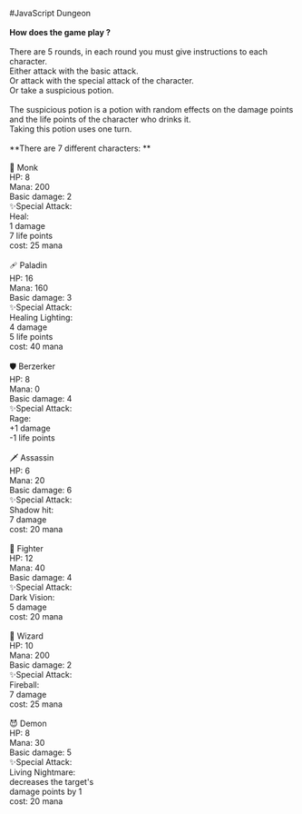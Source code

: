 #JavaScript Dungeon<br>
<br>
**How does the game play ?**<br>
<br>
There are 5 rounds, in each round you must give instructions to each character. <br>
Either attack with the basic attack.<br>
Or attack with the special attack of the character.<br>
Or take a suspicious potion. <br>
<br>
The suspicious potion is a potion with random effects on the damage points and the life points of the character who drinks it. <br>
Taking this potion uses one turn.<br>
<br>
**There are 7 different characters: **<br>
<br>
🙏 Monk<br>
HP: 8<br>
Mana: 200<br>
Basic damage: 2<br>
✨Special Attack:<br>
Heal:<br>
  1 damage<br>
  7 life points<br>
  cost: 25 mana<br>
<br>
🩹 Paladin<br>
HP: 16<br>
Mana: 160<br>
Basic damage: 3<br>
✨Special Attack:<br>
Healing Lighting:<br>
  4 damage<br>
  5 life points<br>
  cost: 40 mana<br>
<br>
🛡️ Berzerker<br>
HP: 8<br>
Mana: 0<br>
Basic damage: 4<br>
✨Special Attack:<br>
 Rage:<br>
  +1 damage<br>
  -1 life points<br>
<br>
🗡️ Assassin<br>
HP: 6<br>
Mana: 20<br>
Basic damage: 6<br>
✨Special Attack:<br>
 Shadow hit:<br>
  7 damage<br>
  cost: 20 mana<br>
<br>
🥊 Fighter<br>
HP: 12<br>
Mana: 40<br>
Basic damage: 4<br>
✨Special Attack:<br>
 Dark Vision:<br>
  5 damage<br>
  cost: 20 mana<br>
<br>
🧙 Wizard<br>
HP: 10<br>
Mana: 200<br>
Basic damage: 2<br>
✨Special Attack:<br>
 Fireball:<br>
  7 damage<br>
  cost: 25 mana<br>
<br>
😈 Demon<br>
HP: 8<br>
Mana: 30<br>
Basic damage: 5<br>
✨Special Attack:<br>
 Living Nightmare:<br>
  decreases the target's<br>
  damage points by 1<br>
  cost: 20 mana<br>
<br>
